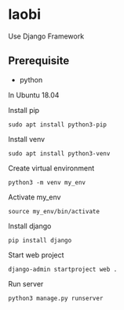 # laobi

Use Django Framework

## Prerequisite
- python

In Ubuntu 18.04


Install pip
```
sudo apt install python3-pip
```

Install venv
```
sudo apt install python3-venv
```

Create virtual environment
```
python3 -m venv my_env
```

Activate my_env
```
source my_env/bin/activate
```

Install django
```
pip install django
```

Start web project
```
django-admin startproject web .
```

Run server
```
python3 manage.py runserver
```
